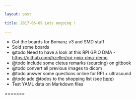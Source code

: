 ```yaml
---

layout: post

title: 2017-06-09 Lots ongoing !

---
```



-   Got the boards for Bomanz v3 and SMD stuff
-   Sold some boards
-   @todo Need to have a look at this RPI GPIO DMA -
    https://github.com/hzeller/rpi-gpio-dma-demo
-   @todo Include some cletus remarks (sourcing) on gitbook
-   @todo convert all previous images to dicom
-   @todo answer some questions online for RPI + ultrasound
-   @todo add @todos to the shopping list (see
    [here](https://kelu124.gitbooks.io/echomods/content/Chapter7/shoppingList.html))
-   Test YAML data on Markdown files

=======

